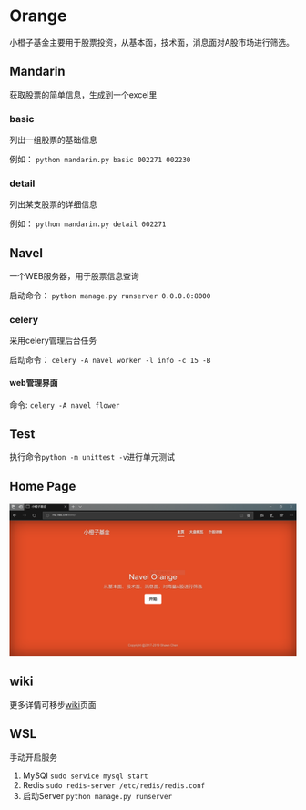 # Orange

小橙子基金主要用于股票投资，从基本面，技术面，消息面对A股市场进行筛选。

## Mandarin

获取股票的简单信息，生成到一个excel里

### basic

列出一组股票的基础信息

例如： `python mandarin.py basic 002271 002230`

### detail

列出某支股票的详细信息

例如： `python mandarin.py detail 002271`

## Navel

一个WEB服务器，用于股票信息查询

启动命令： `python manage.py runserver 0.0.0.0:8000`

### celery

采用celery管理后台任务

启动命令： `celery -A navel worker -l info -c 15 -B`

#### web管理界面

命令: `celery -A navel flower`

## Test

执行命令`python -m unittest -v`进行单元测试

## Home Page

![主页](https://github.com/flychensc/orange/blob/master/sample/home.PNG)

## wiki

更多详情可移步[wiki](https://github.com/flychensc/orange/wiki)页面

## WSL

手动开启服务
1. MySQl
    `sudo service mysql start`
2. Redis
    `sudo redis-server /etc/redis/redis.conf`
3. 启动Server
    `python manage.py runserver`
